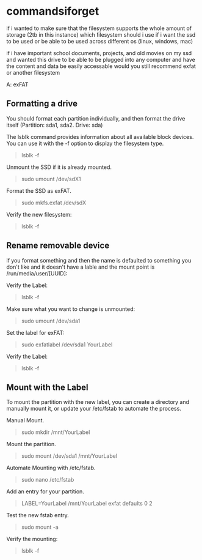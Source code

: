 # commandsiforget

if i wanted to make sure that the filesystem supports the whole amount of storage (2tb in this instance) which filesystem should i use  if i want the ssd to be used or be able to be used across different os (linux, windows, mac)

if i have important school documents, projects, and old movies on my ssd and wanted this drive to be able to be plugged into any computer and have the content and data be easily accessable would you still recommend exfat or another filesystem

A: exFAT

## Formatting a drive

You should format each partition individually, and then format the drive itself (Partition: sda1, sda2. Drive: sda)

The lsblk command provides information about all available block devices. You can use it with the -f option to display the filesystem type.
> lsblk -f

Unmount the SSD if it is already mounted.
> sudo umount /dev/sdX1

Format the SSD as exFAT.
> sudo mkfs.exfat /dev/sdX

Verify the new filesystem:
> lsblk -f

## Rename removable device

if you format something and then the name is defaulted to something you don't like and it doesn't have a lable and the mount point is /run/media/user/[UUID]:

Verify the Label:
> lsblk -f

Make sure  what you want to change is unmounted:
> sudo umount /dev/sda1

Set the label for exFAT:
> sudo exfatlabel /dev/sda1 YourLabel

Verify the Label:
> lsblk -f


## Mount with the Label

To mount the partition with the new label, you can create a directory and manually mount it, or update your /etc/fstab to automate the process.

Manual Mount.
> sudo mkdir /mnt/YourLabel

Mount the partition.
> sudo mount /dev/sda1 /mnt/YourLabel

Automate Mounting with /etc/fstab.
> sudo nano /etc/fstab

Add an entry for your partition.
> LABEL=YourLabel /mnt/YourLabel exfat defaults 0 2

Test the new fstab entry.
> sudo mount -a

Verify the mounting:
> lsblk -f
















